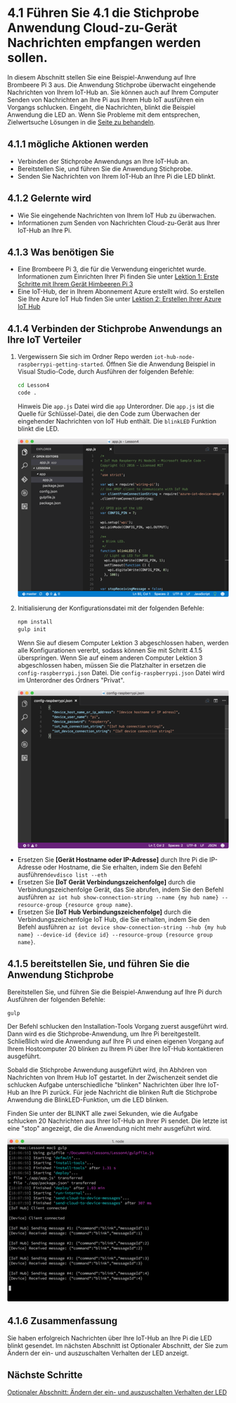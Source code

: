 <properties
 pageTitle="Führen Sie die Anwendung Stichprobe Cloud-zu-Gerät Nachrichten empfangen | Microsoft Azure"
 description="Die Anwendung Stichprobe in Lektion 4 auf Ihre Pi ausgeführt wird und überwacht eingehende Nachrichten von Ihrem IoT Hub. Eine neue schlucken Aufgabe sendet Nachrichten in Ihrem Pi aus Ihrer IoT Hub die LED blinkt."
 services="iot-hub"
 documentationCenter=""
 authors="shizn"
 manager="timlt"
 tags=""
 keywords=""/>

<tags
 ms.service="iot-hub"
 ms.devlang="multiple"
 ms.topic="article"
 ms.tgt_pltfrm="na"
 ms.workload="na"
 ms.date="10/21/2016"
 ms.author="xshi"/>

# <a name="41-run-the-sample-application-to-receive-cloud-to-device-messages"></a>4.1 Führen Sie 4.1 die Stichprobe Anwendung Cloud-zu-Gerät Nachrichten empfangen werden sollen.

In diesem Abschnitt stellen Sie eine Beispiel-Anwendung auf Ihre Brombeere Pi 3 aus. Die Anwendung Stichprobe überwacht eingehende Nachrichten von Ihrem IoT-Hub an. Sie können auch auf Ihrem Computer Senden von Nachrichten an Ihre Pi aus Ihrem Hub IoT ausführen ein Vorgangs schlucken. Eingeht, die Nachrichten, blinkt die Beispiel Anwendung die LED an. Wenn Sie Probleme mit dem entsprechen, Zielwertsuche Lösungen in die [Seite zu behandeln](iot-hub-raspberry-pi-kit-node-troubleshooting.md).

## <a name="411-what-you-will-do"></a>4.1.1 mögliche Aktionen werden

- Verbinden der Stichprobe Anwendungs an Ihre IoT-Hub an.
- Bereitstellen Sie, und führen Sie die Anwendung Stichprobe.
- Senden Sie Nachrichten von Ihrem IoT-Hub an Ihre Pi die LED blinkt.

## <a name="412-what-you-will-learn"></a>4.1.2 Gelernte wird

- Wie Sie eingehende Nachrichten von Ihrem IoT Hub zu überwachen.
- Informationen zum Senden von Nachrichten Cloud-zu-Gerät aus Ihrer IoT-Hub an Ihre Pi. 

## <a name="413-what-do-you-need"></a>4.1.3 Was benötigen Sie

- Eine Brombeere Pi 3, die für die Verwendung eingerichtet wurde. Informationen zum Einrichten Ihrer Pi finden Sie unter [Lektion 1: Erste Schritte mit Ihrem Gerät Himbeeren Pi 3](iot-hub-raspberry-pi-kit-node-get-started.md)
- Eine IoT-Hub, der in Ihrem Abonnement Azure erstellt wird. So erstellen Sie Ihre Azure IoT Hub finden Sie unter [Lektion 2: Erstellen Ihrer Azure IoT Hub](iot-hub-raspberry-pi-kit-node-get-started.md)

## <a name="414-connect-the-sample-application-to-your-iot-hub"></a>4.1.4 Verbinden der Stichprobe Anwendungs an Ihre IoT Verteiler

1. Vergewissern Sie sich im Ordner Repo werden `iot-hub-node-raspberrypi-getting-started`. Öffnen Sie die Anwendung Beispiel in Visual Studio-Code, durch Ausführen der folgenden Befehle:

    ```bash
    cd Lesson4
    code .
    ```

    Hinweis Die `app.js` Datei wird die `app` Unterordner. Die `app.js` ist die Quelle für Schlüssel-Datei, die den Code zum Überwachen der eingehender Nachrichten von IoT Hub enthält. Die `blinkLED` Funktion blinkt die LED.

    ![REPO Struktur](media/iot-hub-raspberry-pi-lessons/lesson4/repo_structure.png)

2. Initialisierung der Konfigurationsdatei mit der folgenden Befehle:

    ```bash
    npm install
    gulp init
    ```

    Wenn Sie auf diesem Computer Lektion 3 abgeschlossen haben, werden alle Konfigurationen vererbt, sodass können Sie mit Schritt 4.1.5 überspringen. Wenn Sie auf einem anderen Computer Lektion 3 abgeschlossen haben, müssen Sie die Platzhalter in ersetzen die `config-raspberrypi.json` Datei. Die `config-raspberrypi.json` Datei wird im Unterordner des Ordners "Privat".

    ![Config](media/iot-hub-raspberry-pi-lessons/lesson4/config_raspberrypi.png)

- Ersetzen Sie **[Gerät Hostname oder IP-Adresse]** durch Ihre Pi die IP-Adresse oder Hostname, die Sie erhalten, indem Sie den Befehl ausführen`devdisco list --eth`
- Ersetzen Sie **[IoT Gerät Verbindungszeichenfolge]** durch die Verbindungszeichenfolge Gerät, das Sie abrufen, indem Sie den Befehl ausführen `az iot hub show-connection-string --name {my hub name} --resource-group {resource group name}`.
- Ersetzen Sie **[IoT Hub Verbindungszeichenfolge]** durch die Verbindungszeichenfolge IoT Hub, die Sie erhalten, indem Sie den Befehl ausführen `az iot device show-connection-string --hub {my hub name} --device-id {device id} --resource-group {resource group name}`.

## <a name="415-deploy-and-run-the-sample-application"></a>4.1.5 bereitstellen Sie, und führen Sie die Anwendung Stichprobe

Bereitstellen Sie, und führen Sie die Beispiel-Anwendung auf Ihre Pi durch Ausführen der folgenden Befehle:
  
```
gulp
```

Der Befehl schlucken den Installation-Tools Vorgang zuerst ausgeführt wird. Dann wird es die Stichprobe-Anwendung, um Ihre Pi bereitgestellt. Schließlich wird die Anwendung auf Ihre Pi und einen eigenen Vorgang auf Ihrem Hostcomputer 20 blinken zu Ihrem Pi über Ihre IoT-Hub kontaktieren ausgeführt.

Sobald die Stichprobe Anwendung ausgeführt wird, ihn Abhören von Nachrichten von Ihrem Hub IoT gestartet. In der Zwischenzeit sendet die schlucken Aufgabe unterschiedliche "blinken" Nachrichten über Ihre IoT-Hub an Ihre Pi zurück. Für jede Nachricht die blinken Ruft die Stichprobe Anwendung die BlinkLED-Funktion, um die LED blinken.

Finden Sie unter der BLINKT alle zwei Sekunden, wie die Aufgabe schlucken 20 Nachrichten aus Ihrer IoT-Hub an Ihrer Pi sendet. Die letzte ist eine "stop" angezeigt, die die Anwendung nicht mehr ausgeführt wird.

![Schlucken](media/iot-hub-raspberry-pi-lessons/lesson4/gulp_blink.png)

## <a name="416-summary"></a>4.1.6 Zusammenfassung

Sie haben erfolgreich Nachrichten über Ihre IoT-Hub an Ihre Pi die LED blinkt gesendet. Im nächsten Abschnitt ist Optionaler Abschnitt, der Sie zum Ändern der ein- und auszuschalten Verhalten der LED anzeigt.

## <a name="next-steps"></a>Nächste Schritte

[Optionaler Abschnitt: Ändern der ein- und auszuschalten Verhalten der LED](iot-hub-raspberry-pi-kit-node-lesson4-change-led-behavior.md)